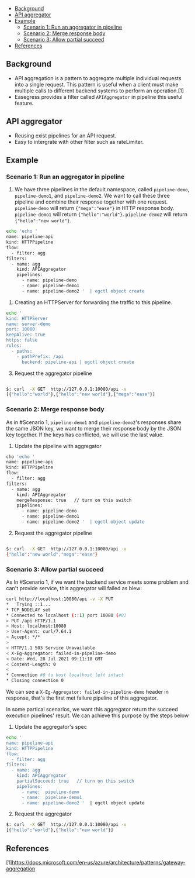 - [Background](#background)
- [API aggregator](#api-aggregator)
- [Example](#example)
  - [Scenario 1: Run an aggregator in pipeline](#scenario-1-run-an-aggregator-in-pipeline)
  - [Scenario 2: Merge response body](#scenario-2-merge-response-body)
  - [Scenario 3: Allow partial succeed](#scenario-3-allow-partial-succeed)
- [References](#references)

## Background
* API aggregation is a pattern to aggregate multiple individual requests into a single request. This pattern is useful when a client must make multiple calls to different backend systems to perform an operation.[1] 
* Easegress provides a filter called `APIAggregator` in pipeline this useful feature.

## API aggregator 
* Reusing exist pipelines for an API request.  
* Easy to intergrate with other filter such as rateLimiter.


## Example 
### Scenario 1: Run an aggregator in pipeline 
1. We have three pipelines in the default namespace, called  `pipeline-demo`,  `pipeline-demo1`, and  `pipeline-demo2`. We want to call these three pipeline and combine their response together with one request.
`pipeline-demo` will return `{"mega":"ease"}` in HTTP response body.
`pipeline-demo1` will return `{"hello":"world"}`.
`pipeline-demo2` will return `{"hello":"new world"}`.

``` bash 
echo 'echo '
name: pipeline-api 
kind: HTTPPipeline
flow:
  - filter: agg 
filters:
  - name: agg 
    kind: APIAggregator 
    pipelines:
      - name: pipeline-demo 
      - name: pipeline-demo1 
      - name: pipeline-demo2 '  | egctl object create 
```

1. Creating an HTTPServer for forwarding the traffic to this pipeline. 

``` bash
echo '
kind: HTTPServer
name: server-demo
port: 10080
keepAlive: true
https: false
rules:
  - paths:
    - pathPrefix: /api
      backend: pipeline-api | egctl object create

```

3. Request the aggregator pipeline 

``` bash

$: curl  -X GET  http://127.0.0.1:10080/api -v 
[{"hello":"world"},{"hello":"new world"},{"mega":"ease"}]

```

### Scenario 2: Merge response body 
As in #Scenario 1,  `pipeline-demo1` and `pipeline-demo2`'s responses share the same JSON key, we want to merge
their response body by the JSON key together. If the keys has conflicted, we will use the last value. 

1. Update the pipeline with aggregator 

``` bash 
cho 'echo '
name: pipeline-api 
kind: HTTPPipeline
flow:
  - filter: agg 
filters:
  - name: agg 
    kind: APIAggregator 
    mergeResponse: true   // turn on this switch 
    pipelines:
      - name: pipeline-demo 
      - name: pipeline-demo1 
      - name: pipeline-demo2 '  | egctl object update 
```

2. Request the aggregator pipeline 

``` bash

$: curl  -X GET  http://127.0.0.1:10080/api -v 
{"hello":"new world","mega":"ease"}

```

### Scenario 3: Allow partial succeed
As In #Scenario 1, if we want the backend service meets some problem and can't provide service, this aggregator will
failed as blew:

``` bash
curl http://localhost:10080/api -v -X PUT
*   Trying ::1...
* TCP_NODELAY set
* Connected to localhost (::1) port 10080 (#0)
> PUT /api HTTP/1.1
> Host: localhost:10080
> User-Agent: curl/7.64.1
> Accept: */*
> 
< HTTP/1.1 503 Service Unavailable
< X-Eg-Aggregator: failed-in-pipeline-demo
< Date: Wed, 28 Jul 2021 09:11:18 GMT
< Content-Length: 0
< 
* Connection #0 to host localhost left intact
* Closing connection 0
```
We can see a `X-Eg-Aggregator: failed-in-pipeline-demo` header in response, that's the first met failure pipeline of this aggregator.

In some partical scenarios, we want this aggregator return the succeed execution pipelines' result. We can achieve this purpose by the steps below

1. Update the aggregator's spec

``` bash
echo '
name: pipeline-api 
kind: HTTPPipeline
flow:
  - filter: agg 
filters:
  - name: agg 
    kind: APIAggregator
    partialSucceed: true   // turn on this switch
    pipelines:
      - name:  pipeline-demo 
      - name:  pipeline-demo1 
      - name: pipeline-demo2 '  | egctl object update 

```

2. Request the aggregator

``` bash
$: curl  -X GET  http://127.0.0.1:10080/api -v 
[{"hello":"world"},{"hello":"new world"}]

```


## References
[1]https://docs.microsoft.com/en-us/azure/architecture/patterns/gateway-aggregation